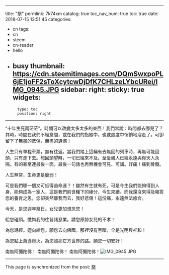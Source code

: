 
---
title: "祭"
permlink: 7k74xm
catalog: true
toc_nav_num: true
toc: true
date: 2018-07-15 13:51:45
categories:
- cn
tags:
- cn
- steem
- cn-reader
- hello
- busy
thumbnail: https://cdn.steemitimages.com/DQmSwxpoPL6jE1joFF2sToXcytcwDjDfK7CHLzeLYbcURei/IMG_0945.JPG
sidebar:
    right:
        sticky: true
widgets:
    -
        type: toc
        position: right
---


“十年生死兩茫茫”。時間可以改變太多太多的東西！我們常說：時間都去哪兒了？其時，時間在我們不經意間，或在我們的指縫中，也或虛度中悄悄地溜走了。可卻留下了無盡的悲傷，無盡的遺憾！

人生只有單程車票，無有往返。當我們踏上這輛有去無回的列車時，再無可能回頭，只有走下去。想回頭望時，一切已經來不及。至愛親人已經永遠與你天人永隔。有的甚至連最後一面，最後一句話也再無機會可見、可講。好痛！痛到骨髓。

人生無常，生命更是脆弱！

可是我們哪一個又可抵得過命運？！雖然有生就有死，可是今生我們能夠得到人身，能夠成為一家人，這是我們前世種下的緣分，今生來續。而我還沒來得及報答您的養育之恩，您卻突然離我而去，我好悲傷！這份痛，永遠無法癒合。

今天，是您週年祭日。女兒更加想念您！

給您磕頭。懺悔我的往昔諸惡業。請您原諒女兒的不孝！

為您誦經。迴向給您。願您去向佛國。那裡沒有黑暗，全是光明與祥和！

為您點上萬盞燈火，為您照亮它方世界的路。願您一切安好！

南無阿彌陀佛！
南無阿彌陀佛！
南無阿彌陀佛！![IMG_0945.JPG](https://cdn.steemitimages.com/DQmSwxpoPL6jE1joFF2sToXcytcwDjDfK7CHLzeLYbcURei/IMG_0945.JPG)

- - -

This page is synchronized from the post: [祭](https://steemit.com/@sunai/7k74xm)

